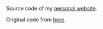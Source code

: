 Source code of my <a href="https://jack-sparrow.github.io"> personal website</a>.

Original code from <a href="https://github.com/pablo-arantes/pabloarantes.github.io"> here</a>.

